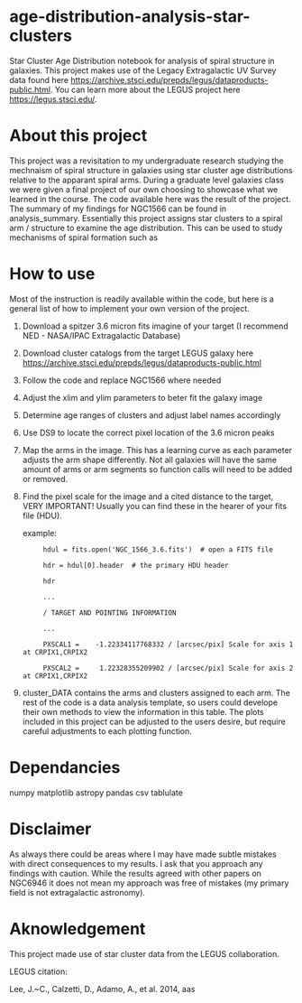 # age-distribution-analysis-star-clusters
Star Cluster Age Distribution notebook for analysis of spiral structure in galaxies. This project makes use of the Legacy Extragalactic UV Survey data found here https://archive.stsci.edu/prepds/legus/dataproducts-public.html. You can learn more about the LEGUS project here https://legus.stsci.edu/.

# About this project
This project was a revisitation to my undergraduate research studying the mechnaism of spiral structure in galaxies using star cluster age distributions relative to the apparant spiral arms. During a graduate level galaxies class we were given a final project of our own choosing to showcase what we learned in the course. The code available here was the result of the project. The summary of my findings for NGC1566 can be found in analysis_summary. Essentially this project assigns star clusters to a spiral arm / structure to examine the age distribution. This can be used to study mechanisms of spiral formation such as 

# How to use
Most of the instruction is readily available within the code, but here is a general list of how to implement your own version of the project.
1) Download a spitzer 3.6 micron fits imagine of your target (I recommend NED - NASA/IPAC Extragalactic Database)
2) Download cluster catalogs from the target LEGUS galaxy here https://archive.stsci.edu/prepds/legus/dataproducts-public.html
3) Follow the code and replace NGC1566 where needed
4) Adjust the xlim and ylim parameters to beter fit the galaxy image
5) Determine age ranges of clusters and adjust label names accordingly
6) Use DS9 to locate the correct pixel location of the 3.6 micron peaks
7) Map the arms in the image. This has a learning curve as each parameter adjusts the arm shape differently. Not all galaxies will have the same amount of arms or arm segments so function calls will need to be added or removed.
8) Find the pixel scale for the image and a cited distance to the target, VERY IMPORTANT! Usually you can find these in the hearer of your fits file (HDU). 

   example:
   
            hdul = fits.open('NGC_1566_3.6.fits')  # open a FITS file
            
            hdr = hdul[0].header  # the primary HDU header
            
            hdr
            
            ...
            
            / TARGET AND POINTING INFORMATION
            
            ...
            
            PXSCAL1 =    -1.22334117768332 / [arcsec/pix] Scale for axis 1 at CRPIX1,CRPIX2 
            
            PXSCAL2 =     1.22328355209902 / [arcsec/pix] Scale for axis 2 at CRPIX1,CRPIX2
            
            
9) cluster_DATA contains the arms and clusters assigned to each arm. The rest of the code is a data analysis template, so users could develope their own methods to view the information in this table. The plots included in this project can be adjusted to the users desire, but require careful adjustments to each plotting function.

# Dependancies
numpy
matplotlib
astropy
pandas
csv
tablulate

# Disclaimer
As always there could be areas where I may have made subtle mistakes with direct consequences to my results. I ask that you approach any findings with caution. While the results agreed with other papers on NGC6946 it does not mean my approach was free of mistakes (my primary field is not extragalactic astronomy).

# Aknowledgement
This project made use of star cluster data from the LEGUS collaboration.

LEGUS citation:

Lee, J.~C., Calzetti, D., Adamo, A., et al. 2014, aas
